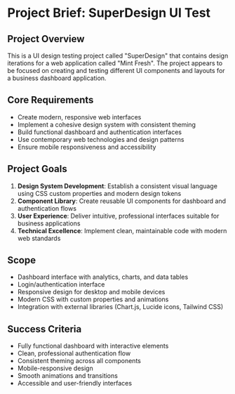 # Project Brief: SuperDesign UI Test

## Project Overview
This is a UI design testing project called "SuperDesign" that contains design iterations for a web application called "Mint Fresh". The project appears to be focused on creating and testing different UI components and layouts for a business dashboard application.

## Core Requirements
- Create modern, responsive web interfaces
- Implement a cohesive design system with consistent theming
- Build functional dashboard and authentication interfaces
- Use contemporary web technologies and design patterns
- Ensure mobile responsiveness and accessibility

## Project Goals
1. **Design System Development**: Establish a consistent visual language using CSS custom properties and modern design tokens
2. **Component Library**: Create reusable UI components for dashboard and authentication flows
3. **User Experience**: Deliver intuitive, professional interfaces suitable for business applications
4. **Technical Excellence**: Implement clean, maintainable code with modern web standards

## Scope
- Dashboard interface with analytics, charts, and data tables
- Login/authentication interface
- Responsive design for desktop and mobile devices
- Modern CSS with custom properties and animations
- Integration with external libraries (Chart.js, Lucide icons, Tailwind CSS)

## Success Criteria
- Fully functional dashboard with interactive elements
- Clean, professional authentication flow
- Consistent theming across all components
- Mobile-responsive design
- Smooth animations and transitions
- Accessible and user-friendly interfaces

